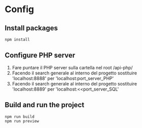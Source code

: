 # Config

## Install packages
```bash
npm install
```

## Configure PHP server
 1) Fare puntare il PHP server sulla cartella nel root /api-php/
 2) Facendo il search generale al interno del progetto sostituire 'localhost:8888' per 'localhost:port_server_PHP'
 3) Facendo il search generale al interno del progetto sostituire 'localhost:8889' per 'localhost:<<port_server_SQL'

## Build and run the project
```bash
npm run build
npm run preview
```
